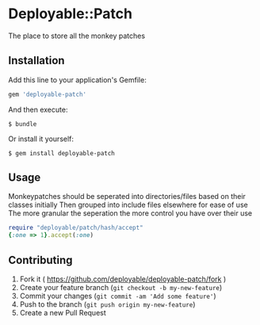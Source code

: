 # Deployable::Patch

The place to store all the monkey patches

## Installation

Add this line to your application's Gemfile:

```ruby
gem 'deployable-patch'
```

And then execute:

    $ bundle

Or install it yourself:

    $ gem install deployable-patch

## Usage

Monkeypatches should be seperated into directories/files based on their classes initially
Then grouped into include files elsewhere for ease of use
The more granular the seperation the more control you have over their use

```ruby
require "deployable/patch/hash/accept"
{:one => 1}.accept(:one)
```

## Contributing

1. Fork it ( https://github.com/deployable/deployable-patch/fork )
2. Create your feature branch (`git checkout -b my-new-feature`)
3. Commit your changes (`git commit -am 'Add some feature'`)
4. Push to the branch (`git push origin my-new-feature`)
5. Create a new Pull Request
